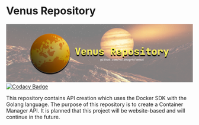 # Venus Repository

![banner](.github/banner.png)
[![Codacy Badge](https://app.codacy.com/project/badge/Grade/777494329c4b468eb9d15c41bd9f1617)](https://app.codacy.com/gh/rulanugrh/venus/dashboard?utm_source=gh&utm_medium=referral&utm_content=&utm_campaign=Badge_grade)

This repository contains API creation which uses the Docker SDK with the Golang language.
The purpose of this repository is to create a Container Manager API. It is planned that this project will be website-based and will continue in the future.